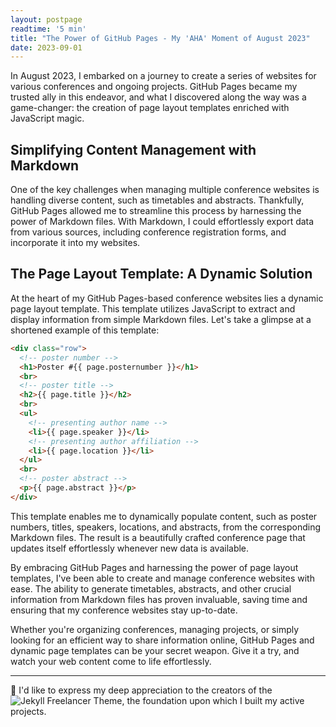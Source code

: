 ```yaml
---
layout: postpage
readtime: '5 min'
title: "The Power of GitHub Pages - My 'AHA' Moment of August 2023"
date: 2023-09-01
---
```


<span class="dropcap">I</span>n August 2023, I embarked on a journey to create a series of websites for various conferences and ongoing projects. 
GitHub Pages became my trusted ally in this endeavor, and what I discovered along the way was a game-changer: 
the creation of page layout templates enriched with JavaScript magic.

## Simplifying Content Management with Markdown

One of the key challenges when managing multiple conference websites is handling diverse content, such as timetables and abstracts. 
Thankfully, GitHub Pages allowed me to streamline this process by harnessing the power of Markdown files. 
With Markdown, I could effortlessly export data from various sources, including conference registration forms, and incorporate it into my websites.

## The Page Layout Template: A Dynamic Solution

At the heart of my GitHub Pages-based conference websites lies a dynamic page layout template. 
This template utilizes JavaScript to extract and display information from simple Markdown files. 
Let's take a glimpse at a shortened example of this template:

```html
<div class="row">
  <!-- poster number -->
  <h1>Poster #{{ page.posternumber }}</h1>
  <br>
  <!-- poster title -->
  <h2>{{ page.title }}</h2>
  <br>
  <ul>
    <!-- presenting author name -->
    <li>{{ page.speaker }}</li>
    <!-- presenting author affiliation -->
    <li>{{ page.location }}</li>
  </ul>
  <br>
  <!-- poster abstract -->
  <p>{{ page.abstract }}</p>
</div>
```

This template enables me to dynamically populate content, such as poster numbers, titles, speakers, locations, and abstracts, from the corresponding Markdown files. 
The result is a beautifully crafted conference page that updates itself effortlessly whenever new data is available.

By embracing GitHub Pages and harnessing the power of page layout templates, I've been able to create and manage conference websites with ease. 
The ability to generate timetables, abstracts, and other crucial information from Markdown files has proven invaluable, saving time and ensuring that my conference websites stay up-to-date.

Whether you're organizing conferences, managing projects, or simply looking for an efficient way to share information online, GitHub Pages and dynamic page templates can be your secret weapon. 
Give it a try, and watch your web content come to life effortlessly.

_______________________________

💝 I'd like to express my deep appreciation to the creators of the ![Jekyll Freelancer Theme](https://github.com/jeromelachaud/freelancer-theme), 
the foundation upon which I built my active projects.
